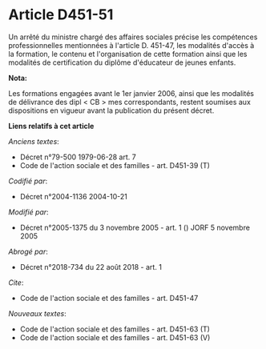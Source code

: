 # Article D451-51

Un arrêté du ministre chargé des affaires sociales précise les compétences professionnelles mentionnées à l'article D.
451-47, les modalités d'accès à la formation, le contenu et l'organisation de cette formation ainsi que les modalités de
certification du diplôme d'éducateur de jeunes enfants.

**Nota:**

Les formations engagées avant le 1er janvier 2006, ainsi que les modalités de délivrance des dipl < CB > mes correspondants,
restent soumises aux dispositions en vigueur avant la publication du présent décret.

**Liens relatifs à cet article**

_Anciens textes_:

  - Décret n°79-500 1979-06-28 art. 7
  - Code de l'action sociale et des familles - art. D451-39 (T)

_Codifié par_:

  - Décret n°2004-1136 2004-10-21

_Modifié par_:

  - Décret n°2005-1375 du 3 novembre 2005 - art. 1 () JORF 5 novembre 2005

_Abrogé par_:

  - Décret n°2018-734 du 22 août 2018 - art. 1

_Cite_:

  - Code de l'action sociale et des familles - art. D451-47

_Nouveaux textes_:

  - Code de l'action sociale et des familles - art. D451-63 (T)
  - Code de l'action sociale et des familles - art. D451-63 (V)
